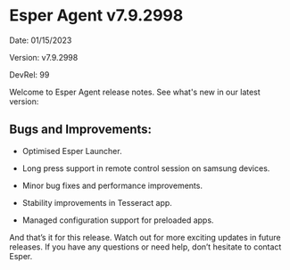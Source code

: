 # Esper Agent v7.9.2998

Date: 01/15/2023

Version: v7.9.2998

DevRel: 99

Welcome to Esper Agent release notes. See what's new in our latest version: 

## Bugs and Improvements: 

- Optimised Esper Launcher.

- Long press support in remote control session on samsung devices.

- Minor bug fixes and performance improvements.

- Stability improvements in Tesseract app.

- Managed configuration support for preloaded apps.

And that’s it for this release. Watch out for more exciting updates in future releases. If you have any questions or need help, don’t hesitate to contact Esper.